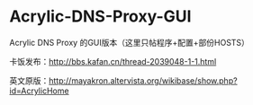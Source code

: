 # Acrylic-DNS-Proxy-GUI

Acrylic DNS Proxy 的GUI版本（这里只帖程序+配置+部份HOSTS）

卡饭发布：http://bbs.kafan.cn/thread-2039048-1-1.html

英文原版：http://mayakron.altervista.org/wikibase/show.php?id=AcrylicHome
